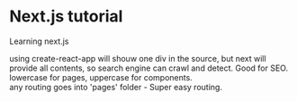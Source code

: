 # Next.js tutorial
Learning next.js  

using create-react-app will shouw one div in the source, but next will provide all contents, so search engine can crawl and detect. Good for SEO.
lowercase for pages, uppercase for components.  
any routing goes into 'pages' folder - Super easy routing.  
